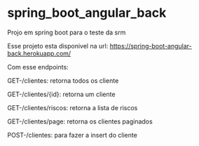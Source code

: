 # spring_boot_angular_back

Projo em spring boot para o teste da srm

Esse projeto esta disponivel na url: https://spring-boot-angular-back.herokuapp.com/

Com esse endpoints:

  GET-/clientes: retorna todos os cliente

  GET-/clientes/{id}: retorna um cliente

  GET-/clientes/riscos: retorna a lista de riscos

  GET-/clientes/page: retorna os clientes paginados

  POST-/clientes: para fazer a insert do cliente
